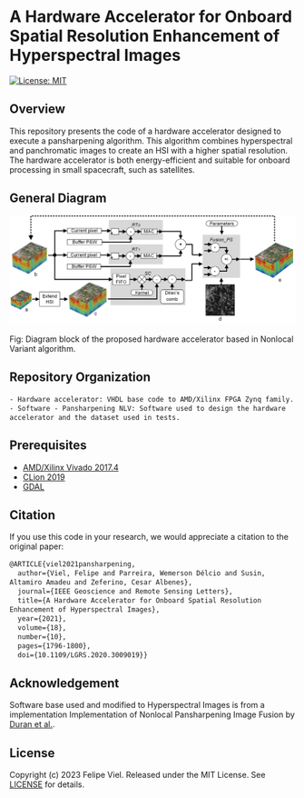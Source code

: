 # A Hardware Accelerator for Onboard Spatial Resolution Enhancement of Hyperspectral Images
[![License: MIT](https://img.shields.io/badge/License-MIT-yellow.svg)](https://opensource.org/licenses/MIT)

## Overview
This repository presents the code of a hardware accelerator designed to execute a pansharpening algorithm. This algorithm combines hyperspectral and panchromatic images to create an HSI with a higher spatial resolution. The hardware accelerator is both energy-efficient and suitable for onboard processing in small spacecraft, such as satellites.

## General Diagram

<img src="Figure/Fig_2.png"/>

Fig: Diagram block of the proposed hardware accelerator based in Nonlocal Variant algorithm.

## Repository Organization
	- Hardware accelerator: VHDL base code to AMD/Xilinx FPGA Zynq family.
	- Software - Pansharpening NLV: Software used to design the hardware accelerator and the dataset used in tests.

## Prerequisites

- [AMD/Xilinx Vivado 2017.4](https://www.xilinx.com/support/download/index.html/content/xilinx/en/downloadNav/vivado-design-tools/archive.html)
- [CLion 2019](https://www.jetbrains.com/pt-br/clion/)
- [GDAL](https://gdal.org/index.html)


## Citation

If you use this code in your research, we would appreciate a citation to the original paper:

	@ARTICLE{viel2021pansharpening,
      author={Viel, Felipe and Parreira, Wemerson Délcio and Susin, Altamiro Amadeu and Zeferino, Cesar Albenes},
      journal={IEEE Geoscience and Remote Sensing Letters}, 
      title={A Hardware Accelerator for Onboard Spatial Resolution Enhancement of Hyperspectral Images}, 
      year={2021},
      volume={18},
      number={10},
      pages={1796-1800},
      doi={10.1109/LGRS.2020.3009019}}

## Acknowledgement

Software base used and modified to Hyperspectral Images is from a implementation Implementation of Nonlocal Pansharpening Image Fusion by [Duran et al.](https://doi.org/10.5201/ipol.2014.98).
   
## License

Copyright (c) 2023 Felipe Viel. Released under the MIT License. See [LICENSE](LICENSE) for details.
